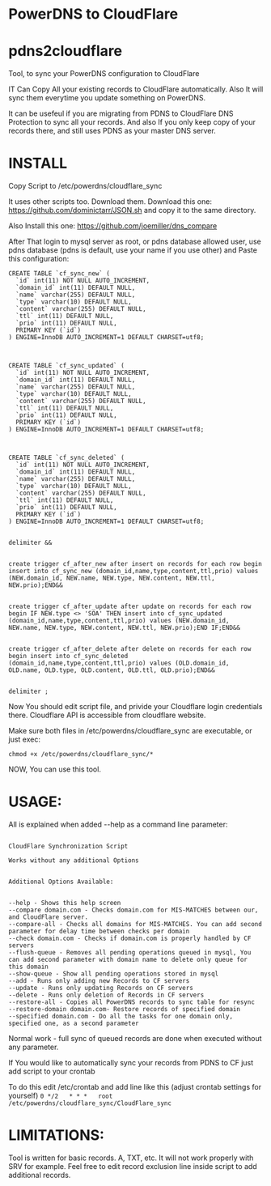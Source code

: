 # PowerDNS to CloudFlare
# pdns2cloudflare
Tool, to sync your PowerDNS configuration to CloudFlare

IT Can Copy All your existing records to CloudFlare automatically.
Also It will sync them everytime you update something on PowerDNS.

It can be usefeul if you are migrating from PDNS to CloudFlare DNS Protection to sync all your records.
And also If you only keep copy of your records there, and still uses PDNS as your master DNS server.

# INSTALL
Copy Script to /etc/powerdns/cloudflare_sync

It uses other scripts too. Download them.
Download this one: https://github.com/dominictarr/JSON.sh and copy it to the same directory.

Also Install this one:
https://github.com/joemiller/dns_compare

After That login to mysql server as root, or pdns database allowed user, use pdns database (pdns is default, use your name if you use other) and Paste this configuration:
```
CREATE TABLE `cf_sync_new` (
  `id` int(11) NOT NULL AUTO_INCREMENT,
  `domain_id` int(11) DEFAULT NULL,
  `name` varchar(255) DEFAULT NULL,
  `type` varchar(10) DEFAULT NULL,
  `content` varchar(255) DEFAULT NULL,
  `ttl` int(11) DEFAULT NULL,
  `prio` int(11) DEFAULT NULL,
  PRIMARY KEY (`id`)
) ENGINE=InnoDB AUTO_INCREMENT=1 DEFAULT CHARSET=utf8;
 
 
 
CREATE TABLE `cf_sync_updated` (
  `id` int(11) NOT NULL AUTO_INCREMENT,
  `domain_id` int(11) DEFAULT NULL,
  `name` varchar(255) DEFAULT NULL,
  `type` varchar(10) DEFAULT NULL,
  `content` varchar(255) DEFAULT NULL,
  `ttl` int(11) DEFAULT NULL,
  `prio` int(11) DEFAULT NULL,
  PRIMARY KEY (`id`)
) ENGINE=InnoDB AUTO_INCREMENT=1 DEFAULT CHARSET=utf8;
 
 
 
CREATE TABLE `cf_sync_deleted` (
  `id` int(11) NOT NULL AUTO_INCREMENT,
  `domain_id` int(11) DEFAULT NULL,
  `name` varchar(255) DEFAULT NULL,
  `type` varchar(10) DEFAULT NULL,
  `content` varchar(255) DEFAULT NULL,
  `ttl` int(11) DEFAULT NULL,
  `prio` int(11) DEFAULT NULL,
  PRIMARY KEY (`id`)
) ENGINE=InnoDB AUTO_INCREMENT=1 DEFAULT CHARSET=utf8;
 
 
delimiter &&
 
 
create trigger cf_after_new after insert on records for each row begin insert into cf_sync_new (domain_id,name,type,content,ttl,prio) values (NEW.domain_id, NEW.name, NEW.type, NEW.content, NEW.ttl, NEW.prio);END&&
 
 
create trigger cf_after_update after update on records for each row begin IF NEW.type <> 'SOA' THEN insert into cf_sync_updated (domain_id,name,type,content,ttl,prio) values (NEW.domain_id, NEW.name, NEW.type, NEW.content, NEW.ttl, NEW.prio);END IF;END&&
 
 
create trigger cf_after_delete after delete on records for each row begin insert into cf_sync_deleted (domain_id,name,type,content,ttl,prio) values (OLD.domain_id, OLD.name, OLD.type, OLD.content, OLD.ttl, OLD.prio);END&&
 
 
delimiter ;
```

Now You should edit script file, and privide your Cloudflare login credentials there. Cloudflare API is accessible from cloudflare website.

Make sure both files in /etc/powerdns/cloudflare_sync are executable, or just exec:

```chmod +x /etc/powerdns/cloudflare_sync/*```

NOW, You can use this tool.

# USAGE:
All is explained when added --help as a command line parameter:

```

CloudFlare Synchronization Script
 
Works without any additional Options
 
 
Additional Options Available:
 
 
--help - Shows this help screen
--compare domain.com - Checks domain.com for MIS-MATCHES between our, and CloudFlare server.
--compare-all - Checks all domains for MIS-MATCHES. You can add second parameter for delay time between checks per domain
--check domain.com - Checks if domain.com is properly handled by CF servers
--flush-queue - Removes all pending operations queued in mysql, You can add second parameter with domain name to delete only queue for this domain
--show-queue - Show all pending operations stored in mysql
--add - Runs only adding new Records to CF servers
--update - Runs only updating Records on CF servers
--delete - Runs only deletion of Records in CF servers
--restore-all - Copies all PowerDNS records to sync table for resync
--restore-domain domain.com- Restore records of specified domain
--specified domain.com - Do all the tasks for one domain only, specified one, as a second parameter
```
Normal work - full sync of queued records are done when executed without any parameter.

If You would like to automatically sync your records from PDNS to CF just add script to your crontab

To do this edit /etc/crontab and add line like this (adjust crontab settings for yourself)
```0 */2   * * *   root    /etc/powerdns/cloudflare_sync/CloudFlare_sync```

# LIMITATIONS:
Tool is written for basic records. A, TXT, etc. 
It will not work properly with SRV for example. Feel free to edit record exclusion line inside script to add additional records.


